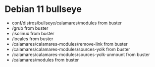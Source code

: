 # Debian 11 bullseye

* conf/distros/bullseye/calamares/modules from buster
* /grub from buster
* /isolinux from buster
* /locales from buster
* /calamares/calamares-modules/remove-link from buster
* /calamares/calamares-modules/sources-yolk from buster
* /calamares/calamares-modules/sources-yolk-unmount from buster
* /calamares/modules from buster

